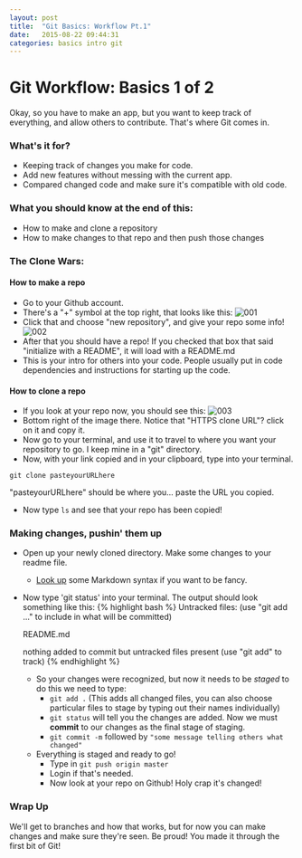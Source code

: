 ```yaml
---
layout: post
title:  "Git Basics: Workflow Pt.1"
date:   2015-08-22 09:44:31
categories: basics intro git
---
```

# Git Workflow: Basics 1 of 2
Okay, so you have to make an app, but you want to keep track of everything, and allow others to contribute. That's where Git comes in.

### What's it for?
- Keeping track of changes you make for code.
- Add new features without messing with the current app.
- Compared changed code and make sure it's compatible with old code.

### What you should know at the end of this:
- How to make and clone a repository
- How to make changes to that repo and then push those changes

### The Clone Wars:
#### How to make a repo
- Go to your Github account.
- There's a "+" symbol at the top right, that looks like this:
![001](../images/github_lesson_001.png)
- Click that and choose "new repository", and give your repo some info!
![002](../images/github_lesson_002.png)
- After that you should have a repo! If you checked that box that said "initialize with a README", it will load with a README.md
- This is your intro for others into your code. People usually put in code dependencies and instructions for starting up the code.

#### How to clone a repo
- If you look at your repo now, you should see this:
![003](../images/github_lesson_003.png)
- Bottom right of the image there. Notice that "HTTPS clone URL"? click on it and copy it.
- Now go to your terminal, and use it to travel to where you want your repository to go. I keep mine in a "git" directory.
- Now, with your link copied and in your clipboard, type into your terminal.

`git clone pasteyourURLhere`

"pasteyourURLhere" should be where you... paste the URL you copied.
- Now type `ls` and see that your repo has been copied!

### Making changes, pushin' them up

- Open up your newly cloned directory. Make some changes to your readme file.
    - [Look up](https://github.com/adam-p/markdown-here/wiki/Markdown-Here-Cheatsheet) some Markdown syntax if you want to be fancy.
- Now type 'git status' into your terminal. The output should look something like this:
    {% highlight bash %}
    Untracked files:
    (use "git add <file>..." to include in what will be committed)

     README.md

    nothing added to commit but untracked files present (use "git add" to track)
    {% endhighlight %}

  - So your changes were recognized, but now it needs to be _staged_ to do this we need to type:
    - `git add .` (This adds all changed files, you can also choose particular files to stage by typing out their names individually)
    - `git status` will tell you the changes are added. Now we must __commit__ to our changes as the final stage of staging.
    - `git commit -m` followed by `"some message telling others what changed"`
  - Everything is staged and ready to go!
    - Type in `git push origin master`
    - Login if that's needed.
    - Now look at your repo on Github! Holy crap it's changed!

### Wrap Up
We'll get to branches and how that works, but for now you can make changes and make sure they're seen. Be proud! You made it through the first bit of Git!
